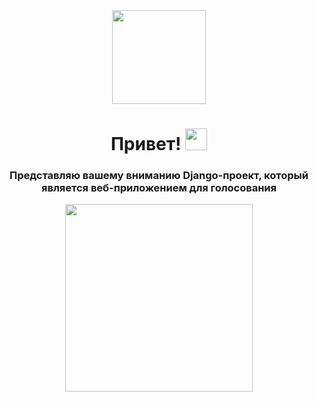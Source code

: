 <div id="header" align="center">
  <img src="https://media.giphy.com/media/fkZukR450RQ1qnGaq9/giphy.gif" width="150"/>
</div>
<div align="center">
<img src="https://komarev.com/ghpvc/?username=ne1ega1&style=flat-square&color=green" alt=""/>
</div>
<div align="center">
  <h1>
    Привет!
    <img src="https://media.giphy.com/media/hvRJCLFzcasrR4ia7z/giphy.gif" width="35"/>
  </h1>
</div>
<div align="center">
  <h3>
    Представляю вашему вниманию Django-проект, который является веб-приложением для голосования
  </h3>
</div>
<div align="center">
  <img src="https://media.giphy.com/media/KSLJ4rEOGXv4sB50dH/giphy.gif" width="300"/>
</div>
